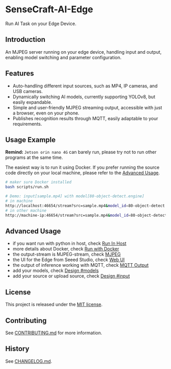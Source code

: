 # SenseCraft-AI-Edge

Run AI Task on your Edge Device.

## Introduction

An MJPEG server running on your edge device, handling input and output, enabling model switching and parameter configuration.

## Features

- Auto-handling different input sources, such as MP4, IP cameras, and USB cameras.
- Dynamically switching AI models, currently supporting YOLOv8, but easily expandable.
- Simple and user-friendly MJPEG streaming output, accessible with just a browser, even on your phone.
- Publishes recognition results through MQTT, easily adaptable to your requirements.

## Usage Example

**Remind:** `Jetson orin nano 4G` can barely run, please try not to run other programs at the same time.

The easiest way is to run it using Docker. If you prefer running the source code directly on your local machine, please refer to the [Advanced Usage](#advanced-usage).

```sh
# maker sure Docker installed
bash scripts/run.sh

# Demo: input[sample.mp4] with model[80-object-detect.engine]
# in machine 
http://localhost:46654/stream?src=sample.mp4&model_id=80-object-detect
# in other machine
http://machine-ip:46654/stream?src=sample.mp4&model_id=80-object-detect
```

## Advanced Usage

- if you want run with python in host, check [Run In Host](docs/run-in-host.md)
- more details about Docker, check [Run with Docker](docs/run-with-docker.md)
- the output-stream is MJPEG-stream, check [MJPEG](docs/mjpeg.md)
- the UI for the Edge from Seeed Studio, check [Web UI](docs/web-ui.md)
- the output of inference working with MQTT, check [MQTT Output](docs/mqtt-output.md)
- add your models, check [Design #models](docs/design.md#models)
- add your source or upload source, check [Design #input](docs/design.md#input)

## License

This project is released under the [MIT license](LICENSE).

## Contributing

See [CONTRIBUTING.md](CONTRIBUTING.md) for more information.

## History

See [CHANGELOG.md](CHANGELOG.md).
